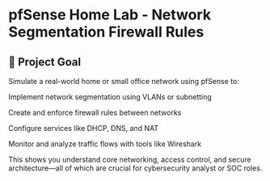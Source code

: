 # pfSense Home Lab - Network Segmentation Firewall Rules

## 🎯 Project Goal
Simulate a real-world home or small office network using pfSense to:

Implement network segmentation using VLANs or subnetting

Create and enforce firewall rules between networks

Configure services like DHCP, DNS, and NAT

Monitor and analyze traffic flows with tools like Wireshark

This shows you understand core networking, access control, and secure architecture—all of which are crucial for cybersecurity analyst or SOC roles.
